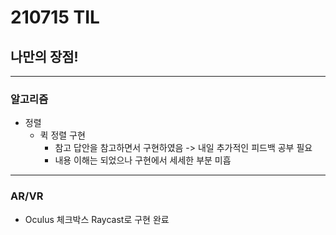# 210715 TIL
## 나만의 장점!
------------------------
### 알고리즘
  * 정렬
      * 퀵 정렬 구현
          * 참고 답안을 참고하면서 구현하였음 -> 내일 추가적인 피드백 공부 필요
          * 내용 이해는 되었으나 구현에서 세세한 부분 미흡
--------------
### AR/VR
  * Oculus 체크박스 Raycast로 구현 완료
